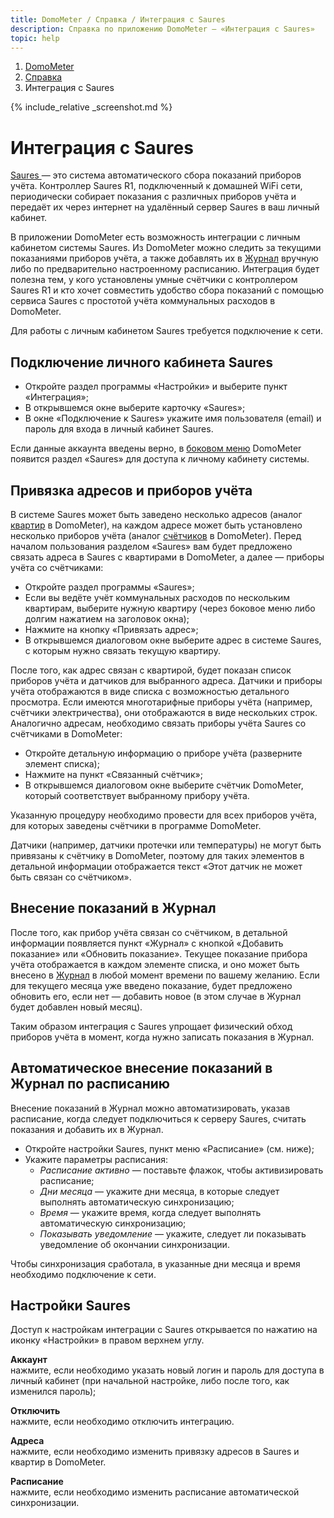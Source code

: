 ```yaml
---
title: DomoMeter / Справка / Интеграция с Saures
description: Справка по приложению DomoMeter — «Интеграция с Saures»
topic: help
---
```


<div class="row">
<ol class="breadcrumb pull-right">
  <li><a href="/">DomoMeter</a></li>
  <li><a href="/help">Справка</a></li>
  <li class="active">Интеграция с Saures</li>
</ol>
</div>

<script type="text/javascript">
	var screenshots = [
	  '%theme_url%/img/screens/saures.png', 
	];
</script>
{% include_relative _screenshot.md %} 

<div class="instruction" markdown="1">

# Интеграция с Saures  

<div class="well" style="display: table">  
<a href="http://saures.ru" target="_blank">Saures <sup title="Ссылка откроется в новом окне"><i class="fa fa-external-link-square"></i></sup></a> — это система автоматического сбора показаний приборов учёта. Контроллер Saures R1, подключенный к домашней WiFi сети, периодически собирает показания с различных приборов учёта и передаёт их через интернет на удалённый сервер Saures в ваш личный кабинет.
</div>

В приложении DomoMeter есть возможность интеграции с личным кабинетом системы Saures.
Из DomoMeter можно следить за текущими показаниями приборов учёта, а также добавлять их в [Журнал](/help/journal) вручную либо по предварительно настроенному расписанию.
Интеграция будет полезна тем, у кого установлены умные счётчики с контроллером Saures R1 и кто хочет совместить удобство сбора показаний с помощью сервиса Saures с простотой учёта коммунальных расходов в DomoMeter.

Для работы с личным кабинетом Saures требуется подключение к сети.

## Подключение личного кабинета Saures

* Откройте раздел программы «Настройки» и выберите пункт «Интеграция»;
* В открывшемся окне выберите карточку «Saures»;
* В окне «Подключение к Saures» укажите имя пользователя (email) и пароль для входа в личный кабинет Saures.

Если данные аккаунта введены верно, в [боковом меню](/help/mainscreen) DomoMeter появится раздел «Saures» для доступа к личному кабинету системы.

## Привязка адресов и приборов учёта

В системе Saures может быть заведено несколько адресов (аналог [квартир](/help/houses) в DomoMeter), на каждом адресе может быть установлено несколько приборов учёта (аналог [счётчиков](/help/counters) в DomoMeter).
Перед началом пользования разделом «Saures» вам будет предложено связать адреса в Saures с квартирами в DomoMeter, а далее — приборы учёта со счётчиками:

* Откройте раздел программы «Saures»;
* Если вы ведёте учёт коммунальных расходов по нескольким квартирам, выберите нужную квартиру (через боковое меню либо долгим нажатием на заголовок окна);
* Нажмите на кнопку «Привязать адрес»;
* В открывшемся диалоговом окне выберите адрес в системе Saures, с которым нужно связать текущую квартиру.

После того, как адрес связан с квартирой, будет показан список приборов учёта и датчиков для выбранного адреса.
Датчики и приборы учёта отображаются в виде списка с возможностью детального просмотра. 
Если имеются многотарифные приборы учёта (например, счётчики электричества), они отображаются в виде нескольких строк.
Аналогично адресам, необходимо связать приборы учёта Saures со счётчиками в DomoMeter:

* Откройте детальную информацию о приборе учёта (разверните элемент списка);
* Нажмите на пункт «Связанный счётчик»;
* В открывшемся диалоговом окне выберите счётчик DomoMeter, который соответствует выбранному прибору учёта.

Указанную процедуру необходимо провести для всех приборов учёта, для которых заведены счётчики в программе DomoMeter.

Датчики (например, датчики протечки или температуры) не могут быть привязаны к счётчику в DomoMeter, поэтому для таких элементов в детальной информации отображается текст «Этот датчик не может быть связан со счётчиком». 

## Внесение показаний в Журнал

После того, как прибор учёта связан со счётчиком, в детальной информации появляется пункт «Журнал» с кнопкой «Добавить показание» или «Обновить показание».
Текущее показание прибора учёта отображается в каждом элементе списка, и оно может быть внесено в [Журнал](/help/journal) в любой момент времени по вашему желанию.
Если для текущего месяца уже введено показание, будет предложено обновить его, если нет — добавить новое (в этом случае в Журнал будет добавлен новый месяц).

Таким образом интеграция с Saures упрощает физический обход приборов учёта в момент, когда нужно записать показания в Журнал.

## Автоматическое внесение показаний в Журнал по расписанию

Внесение показаний в Журнал можно автоматизировать, указав расписание, когда следует подключиться к серверу Saures, считать показания и добавить их в Журнал. 

* Откройте настройки Saures, пункт меню «Расписание» (см. ниже);
* Укажите параметры расписания:
  * *Расписание активно* — поставьте флажок, чтобы активизировать расписание; 
  * *Дни месяца* — укажите дни месяца, в которые следует выполнять автоматическую синхронизацию; 
  * *Время* — укажите время, когда следует выполнять автоматическую синхронизацию; 
  * *Показывать уведомление* — укажите, следует ли показывать уведомление об окончании синхронизации.

Чтобы синхронизация сработала, в указанные дни месяца и время необходимо подключение к сети.
  
## Настройки Saures

Доступ к настройкам интеграции с Saures открывается по нажатию на иконку «Настройки» в правом верхнем углу.

**Аккаунт**  
нажмите, если необходимо указать новый логин и пароль для доступа в личный кабинет (при начальной настройке, либо после того, как изменился пароль);
 
**Отключить**  
нажмите, если необходимо отключить интеграцию.

**Адреса**  
нажмите, если необходимо изменить привязку адресов в Saures и квартир в DomoMeter. 

**Расписание**  
нажмите, если необходимо изменить расписание автоматической синхронизации.

</div>